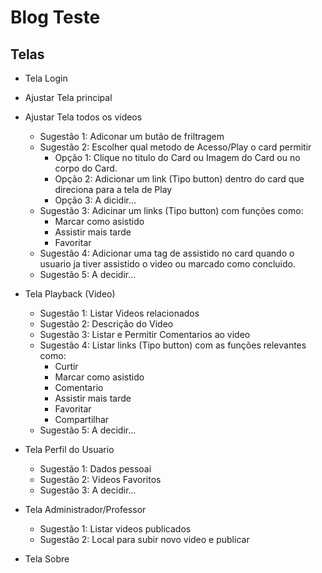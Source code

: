 # Blog Teste


## Telas


* Tela Login

* Ajustar Tela principal

* Ajustar Tela todos os videos
    * Sugestão 1: Adiconar um butão de friltragem
    * Sugestão 2: Escolher qual metodo de Acesso/Play o card permitir
        * Opção 1: Clique no titulo do Card ou Imagem do Card ou no corpo do Card.
        * Opção 2: Adicionar um link (Tipo button) dentro do card que direciona para a tela de Play
        * Opção 3: A dicidir...
    * Sugestão 3: Adicinar um links (Tipo button) com funções como:
        * Marcar como asistido
        * Assistir mais tarde
        * Favoritar
    * Sugestão 4: Adicionar uma tag de assistido no card quando o usuario ja tiver assistido o video ou marcado como concluido.
    * Sugestão 5: A decidir...

* Tela Playback (Video)
    * Sugestão 1: Listar Videos relacionados
    * Sugestão 2: Descrição do Video
    * Sugestão 3: Listar e Permitir Comentarios ao video
    * Sugestão 4: Listar links (Tipo button) com as funções relevantes como:
        * Curtir
        * Marcar como asistido
        * Comentario
        * Assistir mais tarde
        * Favoritar
        * Compartilhar
    * Sugestão 5: A decidir...

* Tela Perfil do Usuario
    * Sugestão 1: Dados pessoai
    * Sugestão 2: Videos Favoritos
    * Sugestão 3: A decidir...

* Tela Administrador/Professor
    * Sugestão 1: Listar videos publicados
    * Sugestão 2: Local para subir novo video e publicar

* Tela Sobre